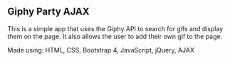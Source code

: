 ## Giphy Party AJAX

This is a simple app that uses the Giphy API to search for gifs and display them on the page. It also allows the user to add their own gif to the page.

Made using:
HTML, CSS, Bootstrap 4, JavaScript, jQuery, AJAX
